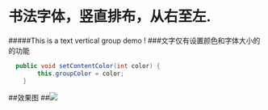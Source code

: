 # 书法字体，竖直排布，从右至左.
#####This is a text vertical group demo !
###文字仅有设置颜色和字体大小的的功能
```Java
  public void setContentColor(int color) {
        this.groupColor = color;
    }
```

##效果图
##![](https://github.com/xandone/TextVerticalDemo/blob/master/demo20160907.png)

